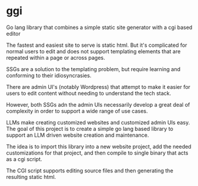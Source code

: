 # ggi
Go lang library that combines a simple static site generator with a cgi based editor

The fastest and easiest site to serve is static html. But it's complicated for normal users to edit and does not support templating elements that are repeated within a page or across pages. 

SSGs are a solution to the templating problem, but require learning and conforming to their idiosyncrasies. 

There are admin UI's (notably Wordpress) that attempt to make it easier for users to edit content without needing to understand the tech stack.

However, both SSGs adn the admin UIs necessarily develop a great deal of complexity in order to support a wide range of use cases.

LLMs make creating customized websites and customized admin UIs easy. The goal of this project is to create a simple go lang based library to support an LLM driven website creation and maintenance.

The idea is to import this library into a new website project, add the needed customizations for that project, and then compile to single binary that acts as a cgi script.

The CGI script supports editing source files and then generating the resulting static html.
